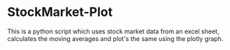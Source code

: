 # StockMarket-Plot

This is a python script which uses stock market data from an excel sheet, calculates the moving averages and plot's the same 
using the plotly graph. 


